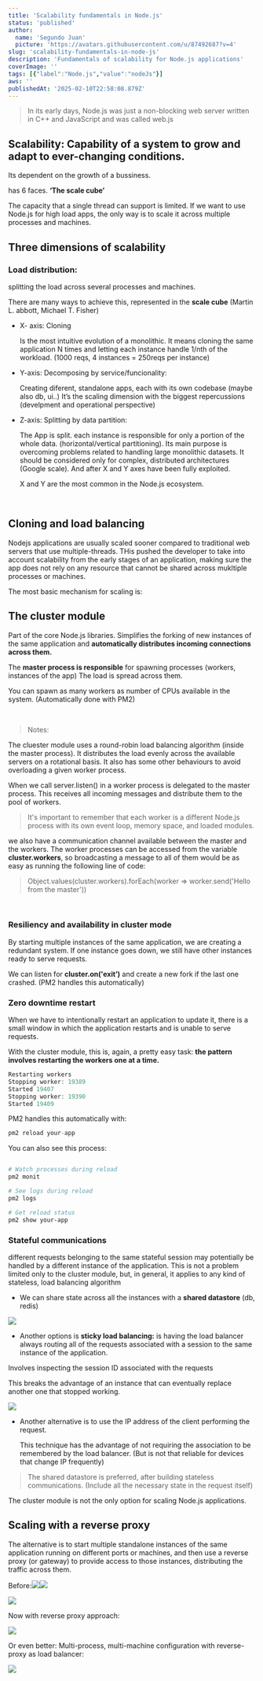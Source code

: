 ```yaml
---
title: 'Scalability fundamentals in Node.js'
status: 'published'
author:
  name: 'Segundo Juan'
  picture: 'https://avatars.githubusercontent.com/u/87492687?v=4'
slug: 'scalability-fundamentals-in-node-js'
description: 'Fundamentals of scalability for Node.js applications'
coverImage: ''
tags: [{"label":"Node.js","value":"nodeJs"}]
aws: ''
publishedAt: '2025-02-10T22:58:08.879Z'
---
```


> In its early days, Node.js was just a non-blocking web server written in C++ and JavaScript and was called web.js

## Scalability: Capability of a system to grow and adapt to ever-changing conditions.

Its dependent on the growth of a bussiness.

has 6 faces. **‘The scale cube’**

The capacity that a single thread can support is limited. If we want to use Node.js for high load apps, the only way is to scale it across multiple processes and machines.

## Three dimensions of scalability

### Load distribution:

splitting the load across several processes and machines.

There are many ways to achieve this, represented in the **scale cube** (Martin L. abbott, Michael T. Fisher)

- X- axis: Cloning

  Is the most intuitive evolution of a monolithic. It means cloning the same application N times and letting each instance handle 1/nth of the workload. (1000 reqs, 4 instances = 250reqs per instance)

- Y-axis: Decomposing by service/funcionality:

  Creating diferent, standalone apps, each with its own codebase (maybe also db, ui..) It’s the scaling dimension with the biggest repercussions (develpment and operational perspective)

- Z-axis: Splitting by data partition:

  The App is split. each instance is responsible for only a portion of the whole data. (horizontal/vertical partitioning). Its main purpose is overcoming problems related to handling large monolithic datasets. It should be considered only for complex, distributed architectures (Google scale). And after X and Y axes have been fully exploited.

  X and Y are the most common in the Node.js ecosystem.

&nbsp;

## Cloning and load balancing

Nodejs applications are usually scaled sooner compared to traditional web servers that use multiple-threads. THis pushed the developer to take into account scalability from the early stages of an application, making sure the app does not rely on any resource that cannot be shared across mukltiple processes or machines.

The most basic mechanism for scaling is:

## The cluster module

Part of the core Node.js libraries. Simplifies the forking of new instances of the same application and **automatically distributes incoming connections across them.**

The **master process is responsible** for spawning processes (workers, instances of the app) The load is spread across them.

You can spawn as many workers as number of CPUs available in the system. (Automatically done with PM2)

&nbsp;

> Notes:

The cluester module uses a round-robin load balancing algorithm (inside the master process). It distributes the load evenly across the available servers on a rotational basis. It also has some other behaviours to avoid overloading a given worker process.

When we call server.listen() in a worker process is delegated to the master process. This receives all incoming messages and distribute them to the pool of workers.

> It's important to remember that each worker is a different Node.js process with its own event loop, memory space, and loaded modules.

we also have a communication channel available between the master and the workers. The worker processes can be accessed from the variable **cluster.workers**, so broadcasting a message to all of them would be as easy as running the following line of code:

> Object.values(cluster.workers).forEach(worker =&gt; worker.send('Hello from the master'))

&nbsp;

### Resiliency and availability in cluster mode

By starting multiple instances of the same application, we are creating a redundant system. If one instance goes down, we still have other instances ready to serve requests.

We can listen for **cluster.on('exit’)** and create a new fork if the last one crashed. (PM2 handles this automatically)

### Zero downtime restart

When we have to intentionally restart an application to update it, there is a small window in which the application restarts and is unable to serve requests.

With the cluster module, this is, again, a pretty easy task: **the pattern involves restarting the workers one at a time.**

```jsx
Restarting workers
Stopping worker: 19389
Started 19407
Stopping worker: 19390
Started 19409
```

PM2 handles this automatically with:

```jsx
pm2 reload your-app
```

You can also see this process:

```bash

# Watch processes during reload
pm2 monit

# See logs during reload
pm2 logs

# Get reload status
pm2 show your-app

```

### Stateful communications

different requests belonging to the same stateful session may potentially be handled by a different instance of the application. This is not a problem limited only to the cluster module, but, in general, it applies to any kind of stateless, load balancing algorithm

- We can share state across all the instances with a **shared datastore** (db, redis)

![](/images/screenshot-from-2025-02-11-00-09-46-EyMz.png)

- Another options is **sticky load balancing:** is having the load balancer always routing all of the requests associated with a session to the same instance of the application.

Involves inspecting the session ID associated with the requests

This breaks the advantage of an instance that can eventually replace another one that stopped working.

![](/images/screenshot-from-2025-02-11-00-09-58-g2MT.png)

- Another alternative is to use the IP address of the client performing the request.

  This technique has the advantage of not requiring the association to be remembered by the load balancer. (But is not that reliable for devices that change IP frequently)

> The shared datastore is preferred, after building stateless communications. (Include all the necessary state in the request itself)

The cluster module is not the only option for scaling Node.js applications.

## Scaling with a reverse proxy

The alternative is to start multiple standalone instances of the same application running on different ports or machines, and then use a reverse proxy (or gateway) to provide access to those instances, distributing the traffic across them.

Before:![](/images/screenshot-from-2025-02-11-00-09-58-c2MT.png)![](/images/screenshot-from-2025-02-11-00-09-58-U2NT.png)

![](/images/screenshot-from-2025-02-11-20-53-00-Q3OD.png)

Now with reverse proxy approach:

![](/images/screenshot-from-2025-02-11-20-52-39-YyOT.png)

Or even better: Multi-process, multi-machine configuration with reverse-proxy as load balancer:

![](/images/screenshot-from-2025-02-11-20-54-12-U1ND.png)